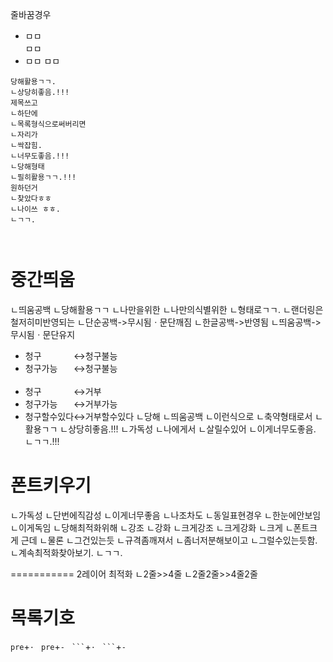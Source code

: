 <link rel="stylesheet" href="../_res/darkmode.css">

줄바꿈경우
- ㅁㅁ  
  ㅁㅁ  
- ㅁㅁ
  ㅁㅁ

```
당해활용ㄱㄱ.
ㄴ상당히좋음.!!!
제목쓰고
ㄴ하단에
ㄴ목록형식으로써버리면
ㄴ자리가
ㄴ싹잡힘.
ㄴ너무도좋음.!!!
ㄴ당해형태
ㄴ필히활용ㄱㄱ.!!!
원하던거
ㄴ찾았다ㅎㅎ
ㄴ나이쓰 ㅎㅎ.
ㄴㄱㄱ.



```
# 중간띄움
ㄴ띄움공백
ㄴ당해활용ㄱㄱ
ㄴ나만을위한
ㄴ나만의식별위한
ㄴ형태로ㄱㄱ.
ㄴ랜더링은철저히미반영되는
ㄴ단순공백->무시됨ㆍ문단깨짐
ㄴ한글공백->반영됨
ㄴ띄움공백->무시됨ㆍ문단유지

- 청구ㅤㅤㅤㅤ↔청구불능
- 청구가능ㅤㅤ↔청구불능   
 
- 청구ㅤㅤㅤㅤ↔거부
- 청구가능ㅤㅤ↔거부가능
- 청구할수있다↔거부할수있다
ㄴ당해
ㄴ띄움공백
ㄴ이런식으로
ㄴ축약형태로서
ㄴ활용ㄱㄱ
ㄴ상당히좋음.!!!
ㄴ가독성
ㄴ나에게서
ㄴ살릴수있어
ㄴ이게너무도좋음.
ㄴㄱㄱ.!!!


# 폰트키우기
ㄴ가독성
ㄴ단번에직감성
ㄴ이게너무좋음
ㄴ나조차도
ㄴ동일표현경우
ㄴ한눈에안보임
ㄴ이게독임
ㄴ당해최적화위해
ㄴ강조
ㄴ강화
ㄴ크게강조
ㄴ크게강화
ㄴ크게
ㄴ폰트크게
근데
ㄴ물론
ㄴ그건있는듯
ㄴ규격좀깨져서
ㄴ좀너저분해보이고
ㄴ그럴수있는듯함.
ㄴ계속최적화찾아보기.
ㄴㄱㄱ.



===========
2레이어
최적화
ㄴ2줄>>4줄
ㄴ2줄2줄>>4줄2줄









# 목록기호
`pre`+`· `
`pre`+`- `
` ``` `+`· `
` ``` `+`- `


